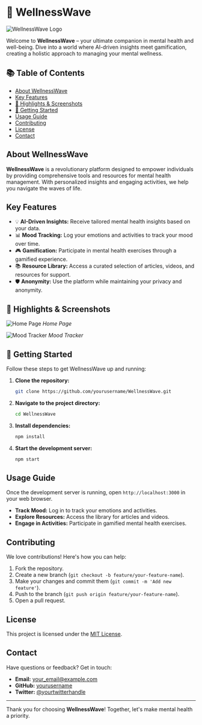 # 🌊 WellnessWave

![WellnessWave Logo](path_to_your_logo_image.png)

Welcome to **WellnessWave** – your ultimate companion in mental health and well-being. Dive into a world where AI-driven insights meet gamification, creating a holistic approach to managing your mental wellness.

## 📚 Table of Contents
- [About WellnessWave](#about-wellnesswave)
- [Key Features](#key-features)
- [🌟 Highlights & Screenshots](#highlights--screenshots)
- [🚀 Getting Started](#getting-started)
- [Usage Guide](#usage-guide)
- [Contributing](#contributing)
- [License](#license)
- [Contact](#contact)

## About WellnessWave
**WellnessWave** is a revolutionary platform designed to empower individuals by providing comprehensive tools and resources for mental health management. With personalized insights and engaging activities, we help you navigate the waves of life.

## Key Features
- 💡 **AI-Driven Insights:** Receive tailored mental health insights based on your data.
- 📊 **Mood Tracking:** Log your emotions and activities to track your mood over time.
- 🎮 **Gamification:** Participate in mental health exercises through a gamified experience.
- 📚 **Resource Library:** Access a curated selection of articles, videos, and resources for support.
- 🛡️ **Anonymity:** Use the platform while maintaining your privacy and anonymity.

## 🌟 Highlights & Screenshots
![Home Page](path_to_home_page_screenshot.png)
*Home Page*

![Mood Tracker](path_to_mood_tracker_screenshot.png)
*Mood Tracker*

## 🚀 Getting Started
Follow these steps to get WellnessWave up and running:

1. **Clone the repository:**
    ```bash
    git clone https://github.com/yourusername/WellnessWave.git
    ```
2. **Navigate to the project directory:**
    ```bash
    cd WellnessWave
    ```
3. **Install dependencies:**
    ```bash
    npm install
    ```
4. **Start the development server:**
    ```bash
    npm start
    ```

## Usage Guide
Once the development server is running, open `http://localhost:3000` in your web browser.

- **Track Mood:** Log in to track your emotions and activities.
- **Explore Resources:** Access the library for articles and videos.
- **Engage in Activities:** Participate in gamified mental health exercises.

## Contributing
We love contributions! Here's how you can help:

1. Fork the repository.
2. Create a new branch (`git checkout -b feature/your-feature-name`).
3. Make your changes and commit them (`git commit -m 'Add new feature'`).
4. Push to the branch (`git push origin feature/your-feature-name`).
5. Open a pull request.

## License
This project is licensed under the [MIT License](LICENSE).

## Contact
Have questions or feedback? Get in touch:

- **Email:** your_email@example.com
- **GitHub:** [yourusername](https://github.com/yourusername)
- **Twitter:** [@yourtwitterhandle](https://twitter.com/yourtwitterhandle)

---

Thank you for choosing **WellnessWave**! Together, let's make mental health a priority.
